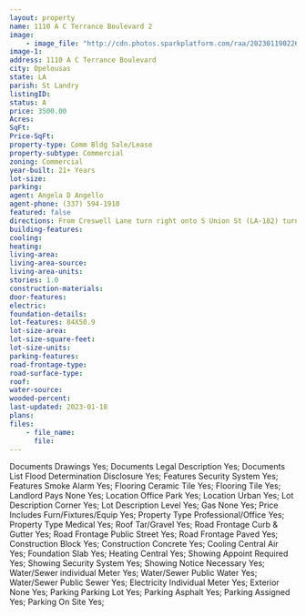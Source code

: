 ```yaml
---
layout: property
name: 1110 A C Terrance Boulevard 2
image:
    - image_file: "http://cdn.photos.sparkplatform.com/raa/20230119022659434476000000.jpg"
image-1:
address: 1110 A C Terrance Boulevard
city: Opelousas
state: LA
parish: St Landry
listingID: 
status: A
price: 3500.00
Acres: 
SqFt: 
Price-SqFt: 
property-type: Comm Bldg Sale/Lease
property-subtype: Commercial
zoning: Commercial
year-built: 21+ Years
lot-size: 
parking: 
agent: Angela D Angello
agent-phone: (337) 594-1910
featured: false
directions: From Creswell Lane turn right onto S Union St (LA-182) turn left onto E Church St (LA-182) turn right onto N Main St (LA-182)  turn right onto E Prudhomme St. Turn left onto Dr A C Terrence Blvd building is on the right.
building-features: 
cooling: 
heating: 
living-area: 
living-area-source: 
living-area-units: 
stories: 1.0
construction-materials: 
door-features: 
electric: 
foundation-details: 
lot-features: 84X50.9
lot-size-area: 
lot-size-square-feet: 
lot-size-units: 
parking-features: 
road-frontage-type: 
road-surface-type: 
roof: 
water-source: 
wooded-percent: 
last-updated: 2023-01-18
plans: 
files:
    - file_name:
      file:
---
```

Documents	Drawings	Yes;
Documents	Legal Description	Yes;
Documents List	Flood Determination Disclosure	Yes;
Features	Security System	Yes;
Features	Smoke Alarm	Yes;
Flooring	Ceramic Tile	Yes;
Flooring	Tile	Yes;
Landlord Pays	None	Yes;
Location	Office Park	Yes;
Location	Urban	Yes;
Lot Description	Corner	Yes;
Lot Description	Level	Yes;
Gas	None	Yes;
Price Includes	Furn/Fixtures/Equip	Yes;
Property Type	Professional/Office	Yes;
Property Type	Medical	Yes;
Roof	Tar/Gravel	Yes;
Road Frontage	Curb & Gutter	Yes;
Road Frontage	Public Street	Yes;
Road Frontage	Paved	Yes;
Construction	Block	Yes;
Construction	Concrete	Yes;
Cooling	Central Air	Yes;
Foundation	Slab	Yes;
Heating	Central	Yes;
Showing	Appoint Required	Yes;
Showing	Security System	Yes;
Showing	Notice Necessary	Yes;
Water/Sewer	individual Meter	Yes;
Water/Sewer	Public Water	Yes;
Water/Sewer	Public Sewer	Yes;
Electricity	Individual Meter	Yes;
Exterior	None	Yes;
Parking	Parking Lot	Yes;
Parking	Asphalt	Yes;
Parking	Assigned	Yes;
Parking	On Site	Yes;

